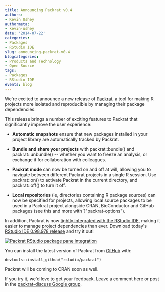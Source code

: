 ```yaml
---
title: Announcing Packrat v0.4
authors:
- Kevin Ushey
authormeta: 
- kevin-ushey
date: '2014-07-22'
categories:
- Packages
- RStudio IDE
slug: announcing-packrat-v0-4
blogcategories:
- Products and Technology
- Open Source
tags:
- Packages
- RStudio IDE
events: blog
---
```



We're excited to announce a new release of [Packrat](http://rstudio.github.io/packrat/), a tool for making R projects more isolated and reproducible by managing their package dependencies.

This release brings a number of exciting features to Packrat that significantly improve the user experience:

  * **Automatic snapshots** ensure that new packages installed in your project library are automatically tracked by Packrat.

  * **Bundle and share your projects** with packrat::bundle() and packrat::unbundle() -- whether you want to freeze an analysis, or exchange it for collaboration with colleagues.

  * **Packrat mode** can now be turned on and off at will, allowing you to navigate between different Packrat projects in a single R session. Use packrat::on() to activate Packrat in the current directory, and packrat::off() to turn it off.

  * **Local repositories** (ie, directories containing R package sources) can now be specified for projects, allowing local source packages to be used in a Packrat project alongside CRAN, BioConductor and GitHub packages (see this and more with ?"packrat-options").

In addition, Packrat is now [tightly integrated with the RStudio IDE](http://rstudio.github.io/packrat/rstudio.html), making it easier to manage project dependencies than ever. Download today's [RStudio IDE 0.98.978 release](https://www.rstudio.com/products/rstudio/download/) and try it out!

[![Packrat RStudio package pane integration](https://rstudioblog.files.wordpress.com/2014/07/screen-shot-2014-07-22-at-10-32-12-am.png)](http://rstudio.github.io/packrat/rstudio.html)

You can install the latest version of Packrat from [GitHub](http://www.github.com/rstudio/packrat) with:

```{{r}}
devtools::install_github("rstudio/packrat")
```

Packrat will be coming to CRAN soon as well.

If you try it, we'd love to get your feedback. Leave a comment here or post in the [packrat-discuss Google group](https://groups.google.com/forum/#!forum/packrat-discuss).

